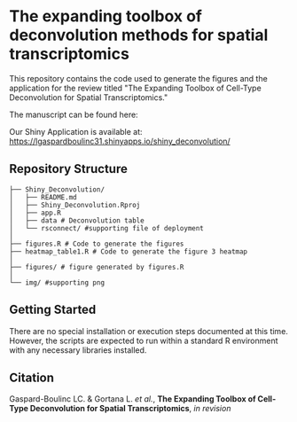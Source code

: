 # The expanding toolbox of deconvolution methods for spatial transcriptomics

This repository contains the code used to generate the figures and the application for the review titled "The Expanding Toolbox of Cell-Type Deconvolution for Spatial Transcriptomics."

The manuscript can be found here: 

Our Shiny Application is available at: https://lgaspardboulinc31.shinyapps.io/shiny_deconvolution/

## Repository Structure

```
├── Shiny_Deconvolution/
│   ├── README.md
│   ├── Shiny_Deconvolution.Rproj
│   ├── app.R
│   ├── data # Deconvolution table
│   └── rsconnect/ #supporting file of deployment
│
├── figures.R # Code to generate the figures
├── heatmap_table1.R # Code to generate the figure 3 heatmap
│
├── figures/ # figure generated by figures.R
│
└── img/ #supporting png

```
## Getting Started

There are no special installation or execution steps documented at this time. However, the scripts are expected to run within a standard R environment with any necessary libraries installed.

## Citation 

Gaspard-Boulinc LC. & Gortana L. *et al.*, **The Expanding Toolbox of Cell-Type Deconvolution for Spatial Transcriptomics**, *in revision*
